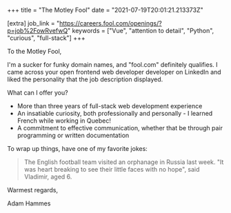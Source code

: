 +++
title = "The Motley Fool"
date = "2021-07-19T20:01:21.213373Z"

[extra]
job_link = "https://careers.fool.com/openings/?p=job%2FowRvefwQ"
keywords = ["Vue", "attention to detail", "Python", "curious", "full-stack"]
+++

To the Motley Fool,

I'm a sucker for funky domain names, and "fool.com" definitely qualifies.
I came across your open frontend web developer developer on LinkedIn and liked the personality that the job description displayed.

What can I offer you?

- More than three years of full-stack web development experience
- An insatiable curiosity, both professionally and personally - I learned French while working in Quebec!
- A commitment to effective communication, whether that be through pair programming or written documentation

To wrap up things, have one of my favorite jokes:

> The English football team visited an orphanage in Russia last week.
> "It was heart breaking to see their little faces with no hope", said Vladimir, aged 6.

Warmest regards,

Adam Hammes
